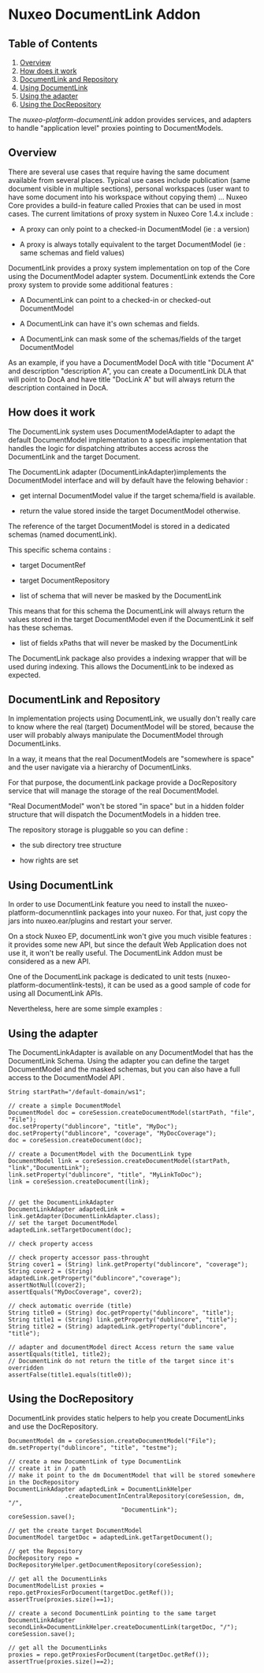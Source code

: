 # Nuxeo DocumentLink Addon

## Table of Contents

1. [Overview](#overview)
1. [How does it work](#how-does-it-work)
1. [DocumentLink and Repository](#documentlink-and-repository)
1. [Using DocumentLink](#using-documentlink)
1. [Using the adapter](#using-the-adapter)
1. [Using the DocRepository](#using-the-docrepository)

The *nuxeo-platform-documentLink* addon provides services, and adapters to handle "application level" proxies pointing to DocumentModels.

## Overview 

There are several use cases that require having the same document available from several places. Typical use cases include publication (same document visible in multiple sections), personal workspaces (user want to have some document into his workspace without copying them) ... Nuxeo Core provides a build-in feature called Proxies that can be used in most cases. The current limitations of proxy system in Nuxeo Core 1.4.x include :

* A proxy can only point to a checked-in DocumentModel (ie : a version)

* A proxy is always totally equivalent to the target DocumentModel (ie : same schemas and field values)

DocumentLink provides a proxy system implementation on top of the Core using the DocumentModel adapter system. DocumentLink extends the Core proxy system to provide some additional features :

* A DocumentLink can point to a checked-in or checked-out DocumentModel

* A DocumentLink can have it's own schemas and fields.

* A DocumentLink can mask some of the schemas/fields of the target DocumentModel

As an example, if you have a DocumentModel DocA with title "Document A" and description "description A", you can create a DocumentLink DLA that will point to DocA and have title "DocLink A" but will always return the description contained in DocA.

## How does it work

The DocumentLink system uses DocumentModelAdapter to adapt the default DocumentModel implementation to a specific implementation that handles the logic for dispatching attributes access across the DocumentLink and the target Document.

The DocumentLink adapter (DocumentLinkAdapter)implements the DocumentModel interface and will by default have the felowing behavior :

* get internal DocumentModel value if the target schema/field is available.

* return the value stored inside the target DocumentModel otherwise.

The reference of the target DocumentModel is stored in a dedicated schemas (named documentLink).

This specific schema contains :

* target DocumentRef

* target DocumentRepository

* list of schema that will never be masked by the DocumentLink

This means that for this schema the DocumentLink will always return the values stored in the target DocumentModel even if the DocumentLink it self has these schemas.

* list of fields xPaths that will never be masked by the DocumentLink

The DocumentLink package also provides a indexing wrapper that will be used during indexing. This allows the DocumentLink to be indexed as expected.

## DocumentLink and Repository

In implementation projects using DocumentLink, we usually don't really care to know where the real (target) DocumentModel will be stored, because the user will probably always manipulate the DocumentModel through DocumentLinks.

In a way, it means that the real DocumentModels are "somewhere is space" and the user navigate via a hierarchy of DocumentLinks.

For that purpose, the documentLink package provide a DocRepository service that will manage the storage of the real DocumentModel.

"Real DocumentModel" won't be stored "in space" but in a hidden folder structure that will dispatch the DocumentModels in a hidden tree.

The repository storage is pluggable so you can define :

* the sub directory tree structure

* how rights are set

## Using DocumentLink

In order to use DocumentLink feature you need to install the nuxeo-platform-documenntlink packages into your nuxeo. For that, just copy the jars into nuxeo.ear/plugins and restart your server.

On a stock Nuxeo EP, documentLink won't give you much visible features : it provides some new API, but since the default Web Application does not use it, it won't be really useful. The DocumentLink Addon must be considered as a new API.

One of the DocumentLink package is dedicated to unit tests (nuxeo-platform-documentlink-tests), it can be used as a good sample of code for using all DocumentLink APIs.

Nevertheless, here are some simple examples :

## Using the adapter

The DocumentLinkAdapter is available on any DocumentModel that has the DocumentLink Schema. Using the adapter you can define the target DocumentModel and the masked schemas, but you can also have a full access to the DocumentModel API .


    String startPath="/default-domain/ws1";

    // create a simple DocumentModel
    DocumentModel doc = coreSession.createDocumentModel(startPath, "file", "File");
    doc.setProperty("dublincore", "title", "MyDoc");
    doc.setProperty("dublincore", "coverage", "MyDocCoverage");
    doc = coreSession.createDocument(doc);

    // create a DocumentModel with the DocumentLink type
    DocumentModel link = coreSession.createDocumentModel(startPath, "link","DocumentLink");
    link.setProperty("dublincore", "title", "MyLinkToDoc");
    link = coreSession.createDocument(link);


    // get the DocumentLinkAdapter
    DocumentLinkAdapter adaptedLink = link.getAdapter(DocumentLinkAdapter.class);
    // set the target DocumentModel
    adaptedLink.setTargetDocument(doc);

    // check property access

    // check property accessor pass-throught
    String cover1 = (String) link.getProperty("dublincore", "coverage");
    String cover2 = (String) adaptedLink.getProperty("dublincore","coverage");
    assertNotNull(cover2);
    assertEquals("MyDocCoverage", cover2);

    // check automatic override (title)
    String title0 = (String) doc.getProperty("dublincore", "title");
    String title1 = (String) link.getProperty("dublincore", "title");
    String title2 = (String) adaptedLink.getProperty("dublincore", "title");
    
    // adapter and documentModel direct Access return the same value
    assertEquals(title1, title2);
    // DocumentLink do not return the title of the target since it's overridden
    assertFalse(title1.equals(title0));

## Using the DocRepository

DocumentLink provides static helpers to help you create DocumentLinks and use the DocRepository.
    
    DocumentModel dm = coreSession.createDocumentModel("File");
    dm.setProperty("dublincore", "title", "testme");
    
    // create a new DocumentLink of type DocumentLink
    // create it in / path
    // make it point to the dm DocumentModel that will be stored somewhere in the DocRepository
    DocumentLinkAdapter adaptedLink = DocumentLinkHelper
                    .createDocumentInCentralRepository(coreSession, dm, "/",
                                    "DocumentLink");
    coreSession.save();
    
    // get the create target DocumentModel
    DocumentModel targetDoc = adaptedLink.getTargetDocument();
    
    // get the Repository
    DocRepository repo = DocRepositoryHelper.getDocumentRepository(coreSession);
    
    // get all the DocumentLinks
    DocumentModelList proxies = repo.getProxiesForDocument(targetDoc.getRef());
    assertTrue(proxies.size()==1);
    
    // create a second DocumentLink pointing to the same target
    DocumentLinkAdapter secondLink=DocumentLinkHelper.createDocumentLink(targetDoc, "/");
    coreSession.save();
    
    // get all the DocumentLinks
    proxies = repo.getProxiesForDocument(targetDoc.getRef());
    assertTrue(proxies.size()==2);